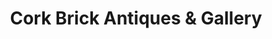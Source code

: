---
title: "Cork Brick Antiques & Gallery"
url: /bungay/cork-brick-antiques-und-gallery/
shop: Antiquitäten
---